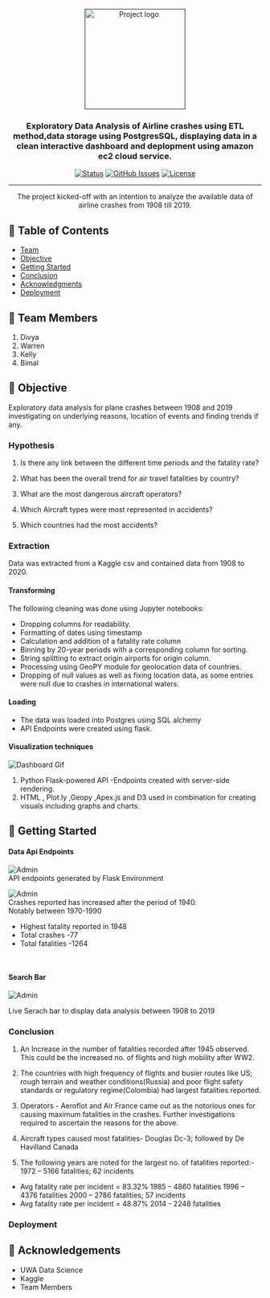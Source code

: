 <p align="center">
  <a href="" rel="noopener">
 <img width=200px height=200px src="https://i.imgur.com/6wj0hh6.jpg" alt="Project logo"></a>
</p>

<h3 align="center">Exploratory Data Analysis of Airline crashes using ETL method,data storage using  PostgresSQL, displaying data in a clean interactive dashboard and
  deplopment using amazon ec2 cloud service. </h3>

<div align="center">

[![Status](https://img.shields.io/badge/status-active-success.svg)]()
[![GitHub Issues](https://img.shields.io/github/issues/kylelobo/The-Documentation-Compendium.svg)](https://github.com/bimalkprabha/Dashboard-Airplane-Crashes-EDA/issues)
[![License](https://img.shields.io/badge/license-MIT-blue.svg)](/LICENSE)

</div>

---

<p align="center"> The project kicked-off with an intention to analyze the available data of airline crashes from 1908 till 2019.

  
</p>

## 📝 Table of Contents

- [Team](#Team)
- [Objective](#about)
- [Getting Started](#getting_started)
- [Conclusion](#bonus)
- [Acknowledgments](#acknowledgement)
- [Deployment](#deployment)

## 🧐 Team Members <a name = "Team"></a>
1. Divya
2. Warren
3. Kelly
4. Bimal

## :ledger: Objective <a name = "about"></a>

Exploratory data analysis for plane crashes between 1908 and 2019 investigating on underlying reasons, location of events and finding trends if any.

### Hypothesis
1. Is there any link between the different time periods and the fatality rate? </br>

2. What has been the overall trend for air travel fatalities by country? </br>

3. What are the most dangerous aircraft operators? </br>

4. Which Aircraft types were most represented in accidents? </br>

5. Which countries had the most accidents? </br>

### Extraction
Data was extracted from a Kaggle csv and contained data from 1908 to 2020.

#### Transforming
The following cleaning was done using Jupyter notebooks:
- Dropping columns for readability.
- Formatting of dates using timestamp
- Calculation and addition of a fatality rate column
- Binning by 20-year periods with a corresponding column for sorting.
- String splitting to extract origin airports for origin column.
- Processing using GeoPY module for geolocation data of countries.
- Dropping of null values as well as fixing location data, as some entries were null due to crashes in international waters.

#### Loading
- The data was loaded into Postgres using SQL alchemy
- API Endpoints were created using flask.

#### Visualization techniques <br>
![Dashboard Gif](https://github.com/bimalkprabha/Dashboard-Airplane-Crashes-EDA/blob/main/img/dashboard.gif)

1. Python Flask-powered API -Endpoints created with server-side rendering.
2. HTML , Plot.ly ,Geopy ,Apex.js and D3 used in combination for creating visuals including graphs and charts.

## 🏁 Getting Started <a name = "getting_started"></a>

#### Data Api Endpoints <br>

![Admin](https://github.com/bimalkprabha/Dashboard-Airplane-Crashes-EDA/blob/main/img/endpoints.png) <br>
API endpoints generated by Flask Environment

![Admin](https://github.com/bimalkprabha/Dashboard-Airplane-Crashes-EDA/blob/main/img/admin.png) <br>
Crashes reported has increased after the period of 1940.</br>
Notably between 1970-1990</br>
- Highest fatality reported in   1948
- Total crashes -77
- Total fatalities -1264
 <br>

#### Search Bar <br>
![Admin](https://github.com/bimalkprabha/Dashboard-Airplane-Crashes-EDA/blob/main/img/search.PNG) <br>

Live Serach bar to display data analysis between 1908 to 2019


### Conclusion <a name = "bonus"></a>
1. An Increase in the number of fatalities recorded after 1945 observed. This could be the increased no. of flights and high mobility after WW2.

2. The countries with high frequency of flights and busier routes like US; rough terrain and weather conditions(Russia) and poor flight safety standards or regulatory regime(Colombia) had largest fatalities reported.

3. Operators - Aeroflot and Air France came out as the notorious ones for causing maximum fatalities in the crashes. Further investigations required to ascertain the reasons for the above.

4. Aircraft types caused most fatalities- Douglas Dc-3; followed by De Havilland Canada

5. The following years are noted for the largest no. of fatalities reported:-</br>
1972 – 5166 fatalities; 62 incidents
- Avg fatality rate per incident = 83.32%
1985 – 4860 fatalities
1996 – 4376 fatalities
2000 – 2786 fatalities; 57 incidents
- Avg fatality rate per incident = 48.87%
2014 - 2248 fatalities

### Deployment <a name = "deployment"></a>


## 🎉 Acknowledgements <a name = "acknowledgement"></a>
- UWA Data Science
- Kaggle
- Team Members
